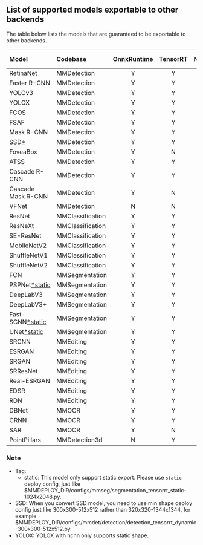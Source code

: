 ## List of supported models exportable to other backends

The table below lists the models that are guaranteed to be exportable to other backends.

| Model                     | Codebase         | OnnxRuntime | TensorRT | NCNN | PPLNN | OpenVINO |                                          Model config                                          |
|:--------------------------|:-----------------|:-----------:|:--------:|:----:|:-----:|:--------:|:----------------------------------------------------------------------------------------------:|
| RetinaNet                 | MMDetection      |      Y      |    Y     |  Y   |   Y   |    Y     |       [config](https://github.com/open-mmlab/mmdetection/tree/master/configs/retinanet)        |
| Faster R-CNN              | MMDetection      |      Y      |    Y     |  Y   |   Y   |    Y     |      [config](https://github.com/open-mmlab/mmdetection/tree/master/configs/faster_rcnn)       |
| YOLOv3                    | MMDetection      |      Y      |    Y     |  Y   |   N   |    Y     |          [config](https://github.com/open-mmlab/mmdetection/tree/master/configs/yolo)          |
| YOLOX                     | MMDetection      |      Y      |    Y     |  Y   |   N   |    Y     |         [config](https://github.com/open-mmlab/mmdetection/tree/master/configs/yolox)          |
| FCOS                      | MMDetection      |      Y      |    Y     |  Y   |   N   |    Y     |          [config](https://github.com/open-mmlab/mmdetection/tree/master/configs/fcos)          |
| FSAF                      | MMDetection      |      Y      |    Y     |  Y   |   Y   |    Y     |          [config](https://github.com/open-mmlab/mmdetection/tree/master/configs/fsaf)          |
| Mask R-CNN                | MMDetection      |      Y      |    Y     |  N   |   N   |    Y     |       [config](https://github.com/open-mmlab/mmdetection/tree/master/configs/mask_rcnn)        |
| SSD[*](#note)             | MMDetection      |      Y      |    Y     |  Y   |   N   |    Y     |          [config](https://github.com/open-mmlab/mmdetection/tree/master/configs/ssd)           |
| FoveaBox                  | MMDetection      |      Y      |    N     |  N   |   N   |    Y     |        [config](https://github.com/open-mmlab/mmdetection/tree/master/configs/foveabox)        |
| ATSS                      | MMDetection      |      Y      |    Y     |  N   |   N   |    Y     |          [config](https://github.com/open-mmlab/mmdetection/tree/master/configs/atss)          |
| Cascade R-CNN             | MMDetection      |      Y      |    Y     |  N   |   Y   |    Y     |      [config](https://github.com/open-mmlab/mmdetection/tree/master/configs/cascade_rcnn)      |
| Cascade Mask R-CNN        | MMDetection      |      Y      |    N     |  N   |   N   |    Y     |      [config](https://github.com/open-mmlab/mmdetection/tree/master/configs/cascade_rcnn)      |
| VFNet                     | MMDetection      |      N      |    N     |  N   |   N   |    Y     |         [config](https://github.com/open-mmlab/mmdetection/tree/master/configs/vfnet)          |
| ResNet                    | MMClassification |      Y      |    Y     |  Y   |   Y   |    Y     |      [config](https://github.com/open-mmlab/mmclassification/tree/master/configs/resnet)       |
| ResNeXt                   | MMClassification |      Y      |    Y     |  Y   |   Y   |    Y     |      [config](https://github.com/open-mmlab/mmclassification/tree/master/configs/resnext)      |
| SE-ResNet                 | MMClassification |      Y      |    Y     |  Y   |   Y   |    Y     |     [config](https://github.com/open-mmlab/mmclassification/tree/master/configs/seresnet)      |
| MobileNetV2               | MMClassification |      Y      |    Y     |  Y   |   Y   |    Y     |   [config](https://github.com/open-mmlab/mmclassification/tree/master/configs/mobilenet_v2)    |
| ShuffleNetV1              | MMClassification |      Y      |    Y     |  Y   |   Y   |    Y     |   [config](https://github.com/open-mmlab/mmclassification/tree/master/configs/shufflenet_v1)   |
| ShuffleNetV2              | MMClassification |      Y      |    Y     |  Y   |   Y   |    Y     |   [config](https://github.com/open-mmlab/mmclassification/tree/master/configs/shufflenet_v2)   |
| FCN                       | MMSegmentation   |      Y      |    Y     |  Y   |   Y   |    Y     |         [config](https://github.com/open-mmlab/mmsegmentation/tree/master/configs/fcn)         |
| PSPNet[*static](#note)    | MMSegmentation   |      Y      |    Y     |  Y   |   Y   |    Y     |       [config](https://github.com/open-mmlab/mmsegmentation/tree/master/configs/pspnet)        |
| DeepLabV3                 | MMSegmentation   |      Y      |    Y     |  Y   |   Y   |    Y     |      [config](https://github.com/open-mmlab/mmsegmentation/tree/master/configs/deeplabv3)      |
| DeepLabV3+                | MMSegmentation   |      Y      |    Y     |  Y   |   Y   |    Y     |    [config](https://github.com/open-mmlab/mmsegmentation/tree/master/configs/deeplabv3plus)    |
| Fast-SCNN[*static](#note) | MMSegmentation   |      Y      |    Y     |  N   |   Y   |    Y     |      [config](https://github.com/open-mmlab/mmsegmentation/tree/master/configs/fastscnn)       |
| UNet[*static](#note)      | MMSegmentation   |      Y      |    Y     |  Y   |   Y   |    Y     |        [config](https://github.com/open-mmlab/mmsegmentation/tree/master/configs/unet)         |
| SRCNN                     | MMEditing        |      Y      |    Y     |  Y   |   Y   |    Y     |     [config](https://github.com/open-mmlab/mmediting/tree/master/configs/restorers/srcnn)      |
| ESRGAN                    | MMEditing        |      Y      |    Y     |  Y   |   Y   |    Y     |     [config](https://github.com/open-mmlab/mmediting/tree/master/configs/restorers/esrgan)     |
| SRGAN                     | MMEditing        |      Y      |    Y     |  Y   |   Y   |    Y     | [config](https://github.com/open-mmlab/mmediting/tree/master/configs/restorers/srresnet_srgan) |
| SRResNet                  | MMEditing        |      Y      |    Y     |  Y   |   Y   |    Y     | [config](https://github.com/open-mmlab/mmediting/tree/master/configs/restorers/srresnet_srgan) |
| Real-ESRGAN               | MMEditing        |      Y      |    Y     |  Y   |   Y   |    Y     |  [config](https://github.com/open-mmlab/mmediting/tree/master/configs/restorers/real_esrgan)   |
| EDSR                      | MMEditing        |      Y      |    Y     |  Y   |   N   |    Y     |      [config](https://github.com/open-mmlab/mmediting/tree/master/configs/restorers/edsr)      |
| RDN                       | MMEditing        |      Y      |    Y     |  Y   |   Y   |    Y     |      [config](https://github.com/open-mmlab/mmediting/tree/master/configs/restorers/rdn)       |
| DBNet                     | MMOCR            |      Y      |    Y     |  Y   |   Y   |    Y     |         [config](https://github.com/open-mmlab/mmocr/tree/main/configs/textdet/dbnet)          |
| CRNN                      | MMOCR            |      Y      |    Y     |  Y   |   Y   |    N     |         [config](https://github.com/open-mmlab/mmocr/tree/main/configs/textrecog/crnn)         |
| SAR                       | MMOCR            |      Y      |    N     |  N   |   N   |    N     |         [config](https://github.com/open-mmlab/mmocr/tree/main/configs/textrecog/sar)          |
| PointPillars              | MMDetection3d    |      N      |    Y     |  N   |   N   |    N     |    [config](https://github.com/open-mmlab/mmdetection3d/blob/master/configs/pointpillars)      |

### Note

- Tag:
  - static: This model only support static export. Please use `static` deploy config, just like $MMDEPLOY_DIR/configs/mmseg/segmentation_tensorrt_static-1024x2048.py.
- SSD: When you convert SSD model, you need to use min shape deploy config just like 300x300-512x512 rather than 320x320-1344x1344, for example $MMDEPLOY_DIR/configs/mmdet/detection/detection_tensorrt_dynamic-300x300-512x512.py.
- YOLOX: YOLOX with ncnn only supports static shape.
